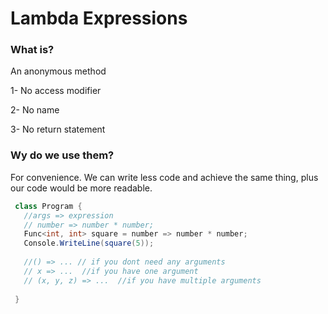 # Lambda Expressions

### What is?
An anonymous method
  
  1- No access modifier
  
  2- No name
  
  3- No return statement
  
  
 ### Wy do we use them?
 For convenience. We can write less code and achieve the same thing, plus our code would be more readable.
 ```c#
  class Program {
    //args => expression
    // number => number * number;
    Func<int, int> square = number => number * number;
    Console.WriteLine(square(5));
    
    //() => ... // if you dont need any arguments
    // x => ...  //if you have one argument
    // (x, y, z) => ...  //if you have multiple arguments
    
  }
 ```
